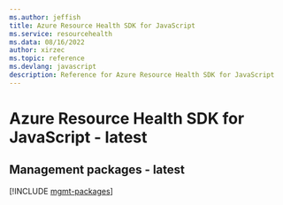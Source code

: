 ```yaml
---
ms.author: jeffish
title: Azure Resource Health SDK for JavaScript
ms.service: resourcehealth
ms.data: 08/16/2022
author: xirzec
ms.topic: reference
ms.devlang: javascript
description: Reference for Azure Resource Health SDK for JavaScript
---
```

# Azure Resource Health SDK for JavaScript - latest

## Management packages - latest
[!INCLUDE [mgmt-packages](resource-health-mgmt-index.md)]